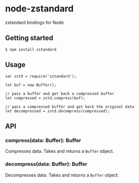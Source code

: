 # node-zstandard

zstandard bindings for Node

## Getting started

```
$ npm install zstandard
```

## Usage

```
var zstd = require('zstandard');

let buf = new Buffer();

// pass a buffer and get back a compressed buffer
let compressed = zstd.compress(buf);

// pass a compressed buffer and get back the original data
let decompressed = zstd.decompress(compressed);

```

## API

### compress(data: Buffer): Buffer

Compresses data. Takes and returns a `Buffer` object.

### decompress(data: Buffer): Buffer

Decompresses data. Takes and returns a `Buffer` object.
